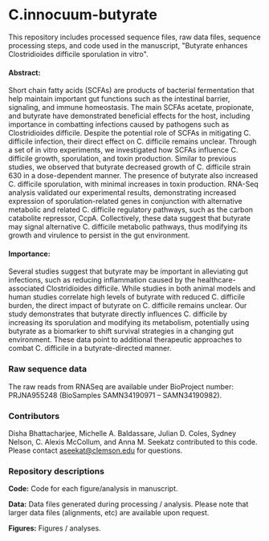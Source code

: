 # C.innocuum-butyrate

This repository includes processed sequence files, raw data files, sequence processing steps, and code used in the manuscript, "Butyrate enhances Clostridioides difficile sporulation in vitro".

#### Abstract:

Short chain fatty acids (SCFAs) are products of bacterial fermentation that help maintain important gut functions such as the intestinal barrier, signaling, and immune homeostasis. The main SCFAs acetate, propionate, and butyrate have demonstrated beneficial effects for the host, including importance in combatting infections caused by pathogens such as Clostridioides difficile. Despite the potential role of SCFAs in mitigating C. difficile infection, their direct effect on C. difficile remains unclear. Through a set of in vitro experiments, we investigated how SCFAs influence C. difficile growth, sporulation, and toxin production. Similar to previous studies, we observed that butyrate decreased growth of C. difficile strain 630 in a dose-dependent manner. The presence of butyrate also increased C. difficile sporulation, with minimal increases in toxin production. RNA-Seq analysis validated our experimental results, demonstrating increased expression of sporulation-related genes in conjunction with alternative metabolic and related C. difficile regulatory pathways, such as the carbon catabolite repressor, CcpA. Collectively, these data suggest that butyrate may signal alternative C. difficile metabolic pathways, thus modifying its growth and virulence to persist in the gut environment.

#### Importance:

Several studies suggest that butyrate may be important in alleviating gut infections, such as reducing inflammation caused by the healthcare-associated Clostridioides difficile. While studies in both animal models and human studies correlate high levels of butyrate with reduced C. difficile burden, the direct impact of butyrate on C. difficile remains unclear. Our study demonstrates that butyrate directly influences C. difficile by increasing its sporulation and modifying its metabolism, potentially using butyrate as a biomarker to shift survival strategies in a changing gut environment. These data point to additional therapeutic approaches to combat C. difficile in a butyrate-directed manner.

### Raw sequence data

The raw reads from RNASeq are available under BioProject number: PRJNA955248 (BioSamples SAMN34190971 – SAMN34190982). 


### Contributors

Disha Bhattacharjee, Michelle A. Baldassare, Julian D. Coles, Sydney Nelson, C. Alexis McCollum, and Anna M. Seekatz contributed to this code. Please contact aseekat@clemson.edu for questions.

### Repository descriptions

**Code:** Code for each figure/analysis in manuscript.

**Data:** Data files generated during processing / analysis. Please note that larger data files (alignments, etc) are available upon request.

**Figures:** Figures / analyses. 

